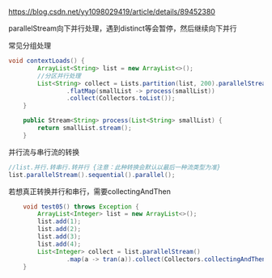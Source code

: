https://blog.csdn.net/yy1098029419/article/details/89452380



parallelStream向下并行处理，遇到distinct等会暂停，然后继续向下并行



常见分组处理

```java
void contextLoads() {
        ArrayList<String> list = new ArrayList<>();
        //分区并行处理
        List<String> collect = Lists.partition(list, 200).parallelStream()
                .flatMap(smallList -> process(smallList))
                .collect(Collectors.toList());
    }

    public Stream<String> process(List<String> smallList) {
        return smallList.stream();
    }
```



并行流与串行流的转换

```java
//list.并行.转串行.转并行 {注意：此种转换会默认以最后一种流类型为准}
list.parallelStream().sequential().parallel();
```



若想真正转换并行和串行，需要collectingAndThen

```java
    void test05() throws Exception {
        ArrayList<Integer> list = new ArrayList<>();
        list.add(1);
        list.add(2);
        list.add(3);
        list.add(4);
        List<Integer> collect = list.parallelStream()
                .map(a -> tran(a)).collect(Collectors.collectingAndThen(Collectors.toList(), a -> a.stream().map(b -> tran2(b)).collect(Collectors.toList())));
    }
```

